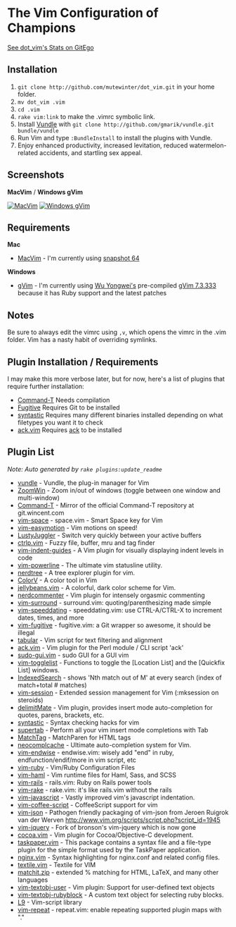 # The Vim Configuration of Champions

[See dot_vim's Stats on GitEgo](http://gitego.com/mutewinter/dot_vim)

## Installation

1. `git clone http://github.com/mutewinter/dot_vim.git` in your home folder.
2. `mv dot_vim .vim`
3. `cd .vim`
4. `rake vim:link` to make the .vimrc symbolic link.
5. Install [Vundle](https://github.com/gmarik/vundle) with `git clone http://github.com/gmarik/vundle.git bundle/vundle`
6. Run Vim and type `:BundleInstall` to install the plugins with Vundle.
7. Enjoy enhanced productivity, increased levitation, reduced watermelon-related accidents, and startling sex appeal.

## Screenshots

**MacVim** / **Windows gVim**

[![MacVim](https://github.com/mutewinter/dot_vim/raw/master/screenshots/MacVim1_small.png)](https://github.com/mutewinter/dot_vim/raw/master/screenshots/MacVim1.png) [![Windows gVim](https://github.com/mutewinter/dot_vim/raw/master/screenshots/Windows1_small.png)](https://github.com/mutewinter/dot_vim/raw/master/screenshots/Windows1.png)

## Requirements

**Mac**

 * [MacVim](https://github.com/b4winckler/macvim) - I'm currently using [snapshot 64](https://github.com/b4winckler/macvim/downloads)

**Windows**

 * [gVim](http://www.vim.org/download.php#pc) - I'm currently using [Wu Yongwei's](http://wyw.dcweb.cn) pre-compiled [gVim 7.3.333](http://wyw.dcweb.cn/download.asp?path=vim&file=gvim73.zip) because it has Ruby support and the latest patches

## Notes

Be sure to always edit the vimrc using `,v`, which opens the vimrc in the .vim folder. Vim has a nasty habit of overriding symlinks.

## Plugin Installation / Requirements

I may make this more verbose later, but for now, here's a list of plugins that require further installation:

 * [Command-T](https://github.com/wincent/Command-T) Needs compilation
 * [Fugitive](https://github.com/tpope/vim-fugitive) Requires Git to be installed
 * [syntastic](https://github.com/scrooloose/syntastic) Requires many different binaries installed depending on what filetypes you want it to check
 * [ack.vim](https://github.com/mileszs/ack.vim) Requires [ack](http://betterthangrep.com/) to be installed

## Plugin List

_Note: Auto generated by `rake plugins:update_readme`_


 * [vundle](https://github.com/gmarik/vundle) - Vundle, the plug-in manager for Vim
 * [ZoomWin](https://github.com/vim-scripts/ZoomWin) - Zoom in/out  of windows (toggle between one window and multi-window)
 * [Command-T](https://github.com/wincent/Command-T) - Mirror of the official Command-T repository at git.wincent.com
 * [vim-space](https://github.com/christoomey/vim-space) - space.vim - Smart Space key for Vim
 * [vim-easymotion](https://github.com/Lokaltog/vim-easymotion) - Vim motions on speed!
 * [LustyJuggler](https://github.com/mutewinter/LustyJuggler) - Switch very quickly between your active buffers
 * [ctrlp.vim](https://github.com/kien/ctrlp.vim) - Fuzzy file, buffer, mru and tag finder
 * [vim-indent-guides](https://github.com/mutewinter/vim-indent-guides) - A Vim plugin for visually displaying indent levels in code
 * [vim-powerline](https://github.com/Lokaltog/vim-powerline) - The ultimate vim statusline utility.
 * [nerdtree](https://github.com/scrooloose/nerdtree) - A tree explorer plugin for vim.
 * [ColorV](https://github.com/Rykka/ColorV) - A color tool in Vim
 * [jellybeans.vim](https://github.com/nanotech/jellybeans.vim) - A colorful, dark color scheme for Vim.
 * [nerdcommenter](https://github.com/scrooloose/nerdcommenter) - Vim plugin for intensely orgasmic commenting
 * [vim-surround](https://github.com/tpope/vim-surround) - surround.vim: quoting/parenthesizing made simple
 * [vim-speeddating](https://github.com/tpope/vim-speeddating) - speeddating.vim: use CTRL-A/CTRL-X to increment dates, times, and more
 * [vim-fugitive](https://github.com/tpope/vim-fugitive) - fugitive.vim: a Git wrapper so awesome, it should be illegal
 * [tabular](https://github.com/godlygeek/tabular) - Vim script for text filtering and alignment
 * [ack.vim](https://github.com/mileszs/ack.vim) - Vim plugin for the Perl module / CLI script 'ack'
 * [sudo-gui.vim](https://github.com/gmarik/sudo-gui.vim) - sudo GUI for a GUI vim
 * [vim-togglelist](https://github.com/milkypostman/vim-togglelist) - Functions to toggle the [Location List] and the [Quickfix List] windows.
 * [IndexedSearch](https://github.com/vim-scripts/IndexedSearch) - shows  'Nth match out of M'  at every search (index of match+total # matches)
 * [vim-session](https://github.com/xolox/vim-session) - Extended session management for Vim (:mksession on steroids)
 * [delimitMate](https://github.com/Raimondi/delimitMate) - Vim plugin, provides insert mode auto-completion for quotes, parens, brackets, etc.
 * [syntastic](https://github.com/scrooloose/syntastic) - Syntax checking hacks for vim
 * [supertab](https://github.com/ervandew/supertab) - Perform all your vim insert mode completions with Tab
 * [MatchTag](https://github.com/gregsexton/MatchTag) - MatchParen for HTML tags
 * [neocomplcache](https://github.com/Shougo/neocomplcache) - Ultimate auto-completion system for Vim.
 * [vim-endwise](https://github.com/tpope/vim-endwise) - endwise.vim: wisely add "end" in ruby, endfunction/endif/more in vim script, etc
 * [vim-ruby](https://github.com/vim-ruby/vim-ruby) - Vim/Ruby Configuration Files
 * [vim-haml](https://github.com/tpope/vim-haml) - Vim runtime files for Haml, Sass, and SCSS
 * [vim-rails](https://github.com/tpope/vim-rails) - rails.vim: Ruby on Rails power tools
 * [vim-rake](https://github.com/tpope/vim-rake) - rake.vim: it's like rails.vim without the rails
 * [vim-javascript](https://github.com/pangloss/vim-javascript) - Vastly improved vim's javascript indentation.
 * [vim-coffee-script](https://github.com/kchmck/vim-coffee-script) - CoffeeScript support for vim
 * [vim-json](https://github.com/leshill/vim-json) - Pathogen friendly packaging of vim-json from Jeroen Ruigrok van der Werven http://www.vim.org/scripts/script.php?script_id=1945
 * [vim-jquery](https://github.com/itspriddle/vim-jquery) - Fork of bronson's vim-jquery which is now gone
 * [cocoa.vim](https://github.com/msanders/cocoa.vim) - Vim plugin for Cocoa/Objective-C development.
 * [taskpaper.vim](https://github.com/mutewinter/taskpaper.vim) - This package contains a syntax file and a file-type plugin for the simple format used by the TaskPaper application. 
 * [nginx.vim](https://github.com/mutewinter/nginx.vim) - Syntax highlighting for nginx.conf and related config files.
 * [textile.vim](https://github.com/timcharper/textile.vim) - Textile for VIM
 * [matchit.zip](https://github.com/vim-scripts/matchit.zip) - extended % matching for HTML, LaTeX, and many other languages
 * [vim-textobj-user](https://github.com/kana/vim-textobj-user) - Vim plugin: Support for user-defined text objects
 * [vim-textobj-rubyblock](https://github.com/nelstrom/vim-textobj-rubyblock) - A custom text object for selecting ruby blocks.
 * [L9](https://github.com/vim-scripts/L9) - Vim-script library
 * [vim-repeat](https://github.com/tpope/vim-repeat) - repeat.vim: enable repeating supported plugin maps with "."
